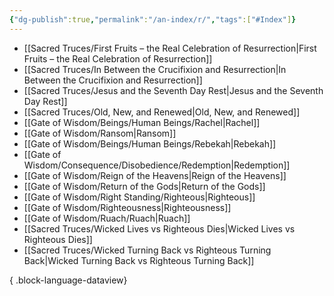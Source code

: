 ```yaml
---
{"dg-publish":true,"permalink":"/an-index/r/","tags":["#Index"]}
---
```



- [[Sacred Truces/First Fruits – the Real Celebration of Resurrection\|First Fruits – the Real Celebration of Resurrection]]
- [[Sacred Truces/In Between the Crucifixion and Resurrection\|In Between the Crucifixion and Resurrection]]
- [[Sacred Truces/Jesus and the Seventh Day Rest\|Jesus and the Seventh Day Rest]]
- [[Sacred Truces/Old, New, and Renewed\|Old, New, and Renewed]]
- [[Gate of Wisdom/Beings/Human Beings/Rachel\|Rachel]]
- [[Gate of Wisdom/Ransom\|Ransom]]
- [[Gate of Wisdom/Beings/Human Beings/Rebekah\|Rebekah]]
- [[Gate of Wisdom/Consequence/Disobedience/Redemption\|Redemption]]
- [[Gate of Wisdom/Reign of the Heavens\|Reign of the Heavens]]
- [[Gate of Wisdom/Return of the Gods\|Return of the Gods]]
- [[Gate of Wisdom/Right Standing/Righteous\|Righteous]]
- [[Gate of Wisdom/Righteousness\|Righteousness]]
- [[Gate of Wisdom/Ruach/Ruach\|Ruach]]
- [[Sacred Truces/Wicked Lives vs Righteous Dies\|Wicked Lives vs Righteous Dies]]
- [[Sacred Truces/Wicked Turning Back vs Righteous Turning Back\|Wicked Turning Back vs Righteous Turning Back]]

{ .block-language-dataview}
